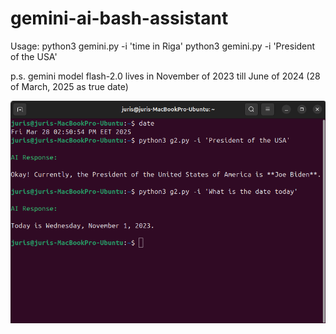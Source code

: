# gemini-ai-bash-assistant

Usage:
python3 gemini.py -i 'time in Riga'
python3 gemini.py -i 'President of the USA'

p.s. gemini model flash-2.0 lives in November of 2023 till June of 2024 (28 of March, 2025 as true date)

![screenshot](1.png)
